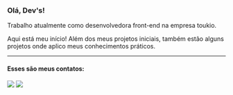 <h3>Olá, Dev's!</h3>

<p>Trabalho atualmente como desenvolvedora front-end na empresa toukio.</p>
<p>Aqui está meu início! Além dos meus projetos iniciais, também estão alguns projetos onde aplico meus conhecimentos práticos.</p>
<hr/>
<h4>Esses são meus contatos: </h4>
<div>
<a href="https://www.linkedin.com/in/evilyn-araujo-profiledev" target="_blank"><img src="https://img.shields.io/badge/-LinkedIn-%230077B5?style=for-the-badge&logo=linkedin&logoColor=white" target="_blank"></a>   
  <a href = "https://evilyndeveloper@gmail.com"><img src="https://img.shields.io/badge/Gmail-D14836?style=for-the-badge&logo=gmail&logoColor=white" target="_blank"></a>
</div>
